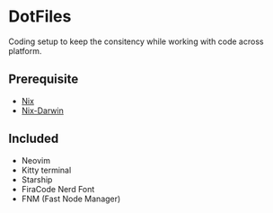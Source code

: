 # DotFiles

Coding setup to keep the consitency while working with code across platform.

## Prerequisite

- [Nix](https://nixos.org/)
- [Nix-Darwin](https://github.com/LnL7/nix-darwin)

## Included

- Neovim
- Kitty terminal
- Starship
- FiraCode Nerd Font
- FNM (Fast Node Manager)
